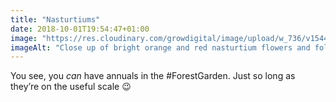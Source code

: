 ```yaml
---
title: "Nasturtiums"
date: 2018-10-01T19:54:47+01:00
image: "https://res.cloudinary.com/growdigital/image/upload/w_736/v1544353932/nasturtium-43162939240.jpg"
imageAlt: "Close up of bright orange and red nasturtium flowers and foliage"
---
```


You see, you _can_ have annuals in the #ForestGarden. Just so long as they’re on the useful scale 😉
